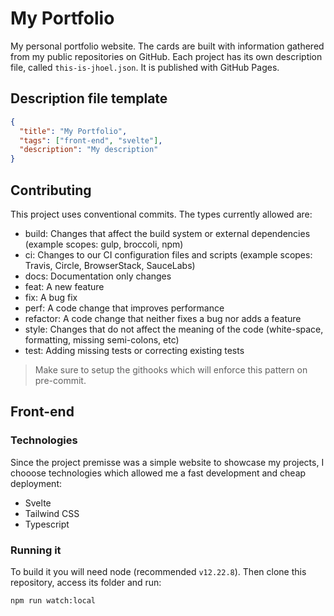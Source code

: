 # My Portfolio

My personal portfolio website. The cards are built with information gathered from my public repositories on GitHub. Each project has its own description file, called `this-is-jhoel.json`. It is published with GitHub Pages.

## Description file template

```json
{
  "title": "My Portfolio",
  "tags": ["front-end", "svelte"],
  "description": "My description"
}

```

## Contributing

This project uses conventional commits. The types currently allowed are:

- build: Changes that affect the build system or external dependencies (example scopes: gulp, broccoli, npm)
- ci: Changes to our CI configuration files and scripts (example scopes: Travis, Circle, BrowserStack, SauceLabs)
- docs: Documentation only changes
- feat: A new feature
- fix: A bug fix
- perf: A code change that improves performance
- refactor: A code change that neither fixes a bug nor adds a feature
- style: Changes that do not affect the meaning of the code (white-space, formatting, missing semi-colons, etc)
- test: Adding missing tests or correcting existing tests

> Make sure to setup the githooks which will enforce this pattern on pre-commit.

## Front-end

### Technologies

Since the project premisse was a simple website to showcase my projects, I chooose technologies which allowed me a fast development and cheap deployment:

- Svelte
- Tailwind CSS
- Typescript

### Running it

To build it you will need node (recommended `v12.22.8`). Then clone this repository, access its folder and run:

```bash
npm run watch:local
```